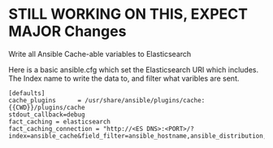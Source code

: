 # STILL WORKING ON THIS, EXPECT MAJOR Changes
Write all Ansible Cache-able variables to Elasticsearch

Here is a basic ansible.cfg which set the Elasticsearch URI  which includes. The Index name to write the data to, and filter what varibles are sent.


```
[defaults]
cache_plugins      = /usr/share/ansible/plugins/cache:{{CWD}}/plugins/cache
stdout_callback=debug
fact_caching = elasticsearch
fact_caching_connection = "http://<ES DNS>:<PORT>/?index=ansible_cache&field_filter=ansible_hostname,ansible_distribution,ansible_distribution_version,ansible_architecture,ansible_product_serial,ansible_product_name,ansible_kernel,ansible_memtotal_mb,ansible_processor,ansible_processor_cores,ansible_processor_count,ansible_processor_vcpus,ansible_local,ansible_vmware,ansible_date_time"

```
